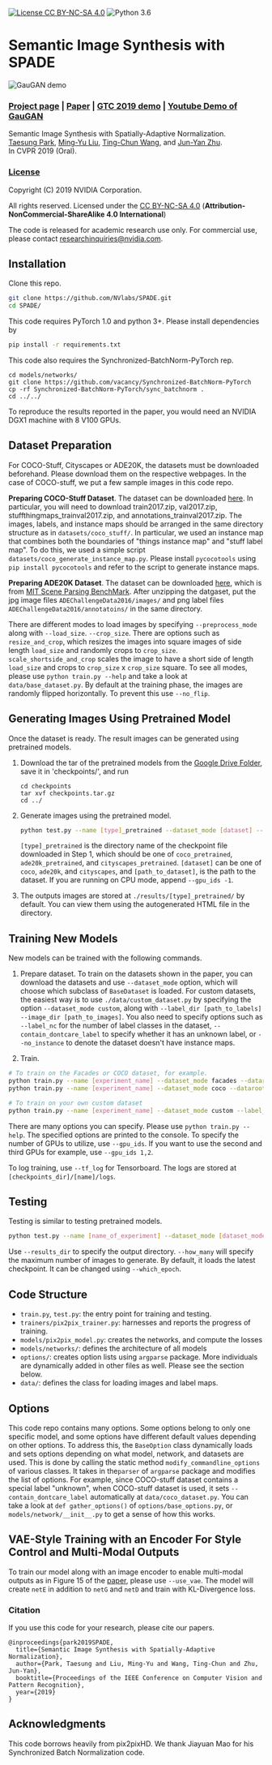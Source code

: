 [![License CC BY-NC-SA 4.0](https://img.shields.io/badge/license-CC4.0-blue.svg)](https://raw.githubusercontent.com/nvlabs/SPADE/master/LICENSE.md)
![Python 3.6](https://img.shields.io/badge/python-3.6-green.svg)

# Semantic Image Synthesis with SPADE
![GauGAN demo](https://nvlabs.github.io/SPADE//images/ocean.gif)

### [Project page](https://nvlabs.github.io/SPADE/) |   [Paper](https://arxiv.org/abs/1903.07291) | [GTC 2019 demo](https://youtu.be/p5U4NgVGAwg) | [Youtube Demo of GauGAN](https://youtu.be/MXWm6w4E5q0)

Semantic Image Synthesis with Spatially-Adaptive Normalization.<br>
[Taesung Park](http://taesung.me/),  [Ming-Yu Liu](http://mingyuliu.net/), [Ting-Chun Wang](https://tcwang0509.github.io/),  and [Jun-Yan Zhu](http://people.csail.mit.edu/junyanz/).<br>
In CVPR 2019 (Oral).

### [License](https://raw.githubusercontent.com/nvlabs/SPADE/master/LICENSE.md)

Copyright (C) 2019 NVIDIA Corporation.

All rights reserved.
Licensed under the [CC BY-NC-SA 4.0](https://creativecommons.org/licenses/by-nc-sa/4.0/legalcode) (**Attribution-NonCommercial-ShareAlike 4.0 International**)

The code is released for academic research use only. For commercial use, please contact [researchinquiries@nvidia.com](researchinquiries@nvidia.com).

## Installation

Clone this repo.
```bash
git clone https://github.com/NVlabs/SPADE.git
cd SPADE/
```

This code requires PyTorch 1.0 and python 3+. Please install dependencies by
```bash
pip install -r requirements.txt
```

This code also requires the Synchronized-BatchNorm-PyTorch rep.
```
cd models/networks/
git clone https://github.com/vacancy/Synchronized-BatchNorm-PyTorch
cp -rf Synchronized-BatchNorm-PyTorch/sync_batchnorm .
cd ../../
```

To reproduce the results reported in the paper, you would need an NVIDIA DGX1 machine with 8 V100 GPUs.

## Dataset Preparation

For COCO-Stuff, Cityscapes or ADE20K, the datasets must be downloaded beforehand. Please download them on the respective webpages. In the case of COCO-stuff, we put a few sample images in this code repo.

**Preparing COCO-Stuff Dataset**. The dataset can be downloaded [here](https://github.com/nightrome/cocostuff). In particular, you will need to download train2017.zip, val2017.zip, stuffthingmaps_trainval2017.zip, and annotations_trainval2017.zip. The images, labels, and instance maps should be arranged in the same directory structure as in `datasets/coco_stuff/`. In particular, we used an instance map that combines both the boundaries of "things instance map" and "stuff label map". To do this, we used a simple script `datasets/coco_generate_instance_map.py`. Please install `pycocotools` using `pip install pycocotools` and refer to the script to generate instance maps.

**Preparing ADE20K Dataset**. The dataset can be downloaded [here](http://data.csail.mit.edu/places/ADEchallenge/ADEChallengeData2016.zip), which is from [MIT Scene Parsing BenchMark](http://sceneparsing.csail.mit.edu/). After unzipping the datgaset, put the jpg image files `ADEChallengeData2016/images/` and png label files `ADEChallengeData2016/annotatoins/` in the same directory. 

There are different modes to load images by specifying `--preprocess_mode` along with `--load_size`. `--crop_size`. There are options such as `resize_and_crop`, which resizes the images into square images of side length `load_size` and randomly crops to `crop_size`. `scale_shortside_and_crop` scales the image to have a short side of length `load_size` and crops to `crop_size` x `crop_size` square. To see all modes, please use `python train.py --help` and take a look at `data/base_dataset.py`. By default at the training phase, the images are randomly flipped horizontally. To prevent this use `--no_flip`.

## Generating Images Using Pretrained Model

Once the dataset is ready. The result images can be generated using pretrained models.

1. Download the tar of the pretrained models from the [Google Drive Folder](https://drive.google.com/file/d/12gvlTbMvUcJewQlSEaZdeb2CdOB-b8kQ/view?usp=sharing), save it in 'checkpoints/', and run

    ```
    cd checkpoints
    tar xvf checkpoints.tar.gz
    cd ../
    ```

2. Generate images using the pretrained model.
    ```bash
    python test.py --name [type]_pretrained --dataset_mode [dataset] --dataroot [path_to_dataset]
    ```
    `[type]_pretrained` is the directory name of the checkpoint file downloaded in Step 1, which should be one of `coco_pretrained`, `ade20k_pretrained`, and `cityscapes_pretrained`. `[dataset]` can be one of `coco`, `ade20k`, and `cityscapes`, and `[path_to_dataset]`, is the path to the dataset. If you are running on CPU mode, append `--gpu_ids -1`.

3. The outputs images are stored at `./results/[type]_pretrained/` by default. You can view them using the autogenerated HTML file in the directory.

## Training New Models

New models can be trained with the following commands.

1. Prepare dataset. To train on the datasets shown in the paper, you can download the datasets and use `--dataset_mode` option, which will choose which subclass of `BaseDataset` is loaded. For custom datasets, the easiest way is to use `./data/custom_dataset.py` by specifying the option `--dataset_mode custom`, along with `--label_dir [path_to_labels] --image_dir [path_to_images]`. You also need to specify options such as `--label_nc` for the number of label classes in the dataset, `--contain_dontcare_label` to specify whether it has an unknown label, or `--no_instance` to denote the dataset doesn't have instance maps.

2. Train.

```bash
# To train on the Facades or COCO dataset, for example.
python train.py --name [experiment_name] --dataset_mode facades --dataroot [path_to_facades_dataset]
python train.py --name [experiment_name] --dataset_mode coco --dataroot [path_to_coco_dataset]

# To train on your own custom dataset
python train.py --name [experiment_name] --dataset_mode custom --label_dir [path_to_labels] -- image_dir [path_to_images] --label_nc [num_labels]
```

There are many options you can specify. Please use `python train.py --help`. The specified options are printed to the console. To specify the number of GPUs to utilize, use `--gpu_ids`. If you want to use the second and third GPUs for example, use `--gpu_ids 1,2`.

To log training, use `--tf_log` for Tensorboard. The logs are stored at `[checkpoints_dir]/[name]/logs`.

## Testing

Testing is similar to testing pretrained models.

```bash
python test.py --name [name_of_experiment] --dataset_mode [dataset_mode] --dataroot [path_to_dataset]
```

Use `--results_dir` to specify the output directory. `--how_many` will specify the maximum number of images to generate. By default, it loads the latest checkpoint. It can be changed using `--which_epoch`.

## Code Structure

- `train.py`, `test.py`: the entry point for training and testing.
- `trainers/pix2pix_trainer.py`: harnesses and reports the progress of training.
- `models/pix2pix_model.py`: creates the networks, and compute the losses
- `models/networks/`: defines the architecture of all models
- `options/`: creates option lists using `argparse` package. More individuals are dynamically added in other files as well. Please see the section below.
- `data/`: defines the class for loading images and label maps.

## Options

This code repo contains many options. Some options belong to only one specific model, and some options have different default values depending on other options. To address this, the `BaseOption` class dynamically loads and sets options depending on what model, network, and datasets are used. This is done by calling the static method `modify_commandline_options` of various classes. It takes in the`parser` of `argparse` package and modifies the list of options. For example, since COCO-stuff dataset contains a special label "unknown", when COCO-stuff dataset is used, it sets `--contain_dontcare_label` automatically at `data/coco_dataset.py`. You can take a look at `def gather_options()` of `options/base_options.py`, or `models/network/__init__.py` to get a sense of how this works.

## VAE-Style Training with an Encoder For Style Control and Multi-Modal Outputs

To train our model along with an image encoder to enable multi-modal outputs as in Figure 15 of the [paper](https://arxiv.org/pdf/1903.07291.pdf), please use `--use_vae`. The model will create `netE` in addition to `netG` and `netD` and train with KL-Divergence loss.

### Citation
If you use this code for your research, please cite our papers.
```
@inproceedings{park2019SPADE,
  title={Semantic Image Synthesis with Spatially-Adaptive Normalization},
  author={Park, Taesung and Liu, Ming-Yu and Wang, Ting-Chun and Zhu, Jun-Yan},
  booktitle={Proceedings of the IEEE Conference on Computer Vision and Pattern Recognition},
  year={2019}
}
```

## Acknowledgments
This code borrows heavily from pix2pixHD. We thank Jiayuan Mao for his Synchronized Batch Normalization code.
